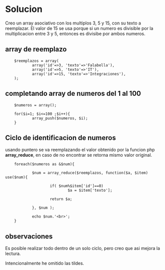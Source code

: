 # Solucion
<p>Creo un array asociativo con los multiplos 3, 5 y 15, con su texto a reemplazar. El valor de 15 se usa porque si un numero es divisible por la multiplicacion entre 3 y 5, entonces es divisibe por ambos numeros.</p>

## array de reemplazo
		$reemplazos = array(
				array('id'=>3, 'texto'=>'Falabella'),
				array('id'=>5, 'texto'=>'IT'),
				array('id'=>15, 'texto'=>'Integraciones'),
		);

## completando array de numeros del 1 al 100

		$numeros = array();

		for($i=1; $i<=100 ;$i++){
				array_push($numeros, $i);
		}

## Ciclo de identificacion de numeros
<p>usando puntero se va reemplazando el valor obtenido por la funcion php <strong>array_reduce</strong>, en caso de no encontrar se retorna mismo valor original.</p>

		foreach($numeros as &$num){

				$num = array_reduce($reemplazos, function($a, $item) use($num){

						if( $num%$item['id']==0)
								$a = $item['texto'];
				
						return $a;	
		
				}, $num );

				echo $num.'<br>';
		}

## observaciones
<p>Es posible realizar todo dentro de un solo ciclo, pero creo que asi mejora la lectura.</p>
<p>Intencionalmente he omitido las tildes.</p>

